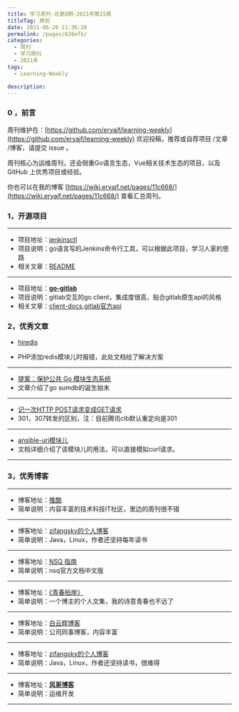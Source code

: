 ```yaml
---
title: 学习周刊-总第8期-2021年第25周
titleTag: 原创
date: 2021-06-26 21:36:28
permalink: /pages/626efb/
categories:
  - 周刊
  - 学习周刊
  - 2021年
tags:
  - Learning-Weekly

description:
---
```


### 0 ，前言

周刊维护在：[https://github.com/eryajf/learning-weekly](https://github.com/eryajf/learning-weekly)  欢迎投稿，推荐或自荐项目 /文章 /博客，请提交 issue 。

周刊核心为运维周刊，还会侧重Go语言生态，Vue相关技术生态的项目，以及 GitHub 上优秀项目或经验。

你也可以在我的博客 [https://wiki.eryajf.net/pages/11c668/](https://wiki.eryajf.net/pages/11c668/) 查看汇总周刊。

### **1，开源项目**

------

- 项目地址：[jenkinsctl](https://github.com/dougsland/jenkinsctl)
- 项目说明：go语言写的Jenkins命令行工具，可以根据此项目，学习人家的思路
- 相关文章：[README](https://github.com/dougsland/jenkinsctl/blob/main/README.md)

----

- 项目地址：**[go-gitlab](https://github.com/xanzy/go-gitlab)**
- 项目说明：gitlab交互的go client，集成度很高，贴合gitlab原生api的风格
- 相关文章：[client-docs](https://pkg.go.dev/github.com/xanzy/go-gitlab#GroupsService),[gitlab官方api](https://docs.gitlab.com/archives/)

### **2，优秀文章**

- [hiredis](http://www.cxyzjd.com/article/u013705128/81708448)

- PHP添加redis模块儿时报错，此处文档给了解决方案

----

 -  [提案：保护公共 Go 模块生态系统](https://go.googlesource.com/proposal/+/master/design/25530-sumdb.md#proxying-a-checksum-database%EF%BC%89%E3%80%82)
 -  文章介绍了go sumdb的诞生始末

----

-  [记一次HTTP POST请求变成GET请求](https://www.jianshu.com/p/3ab8ba6040bc)
-  301，307转发的区别，注：目前腾讯clb默认重定向是301

----

- [ansible-uri模块儿](https://docs.ansible.com/ansible/latest/collections/ansible/builtin/uri_module.html)
- 文档详细介绍了该模块儿的用法，可以直接模拟curl请求。

------

### **3，优秀博客**

------

- 博客地址：[推酷](https://www.tuicool.com/a/)
- 简单说明：内容丰富的技术科技IT社区，里边的周刊很不错

----

- 博客地址：[zifangsky的个人博客](https://www.zifangsky.cn/)
- 简单说明：Java，Linux，作者还坚持每年读书

----

- 博客地址：[NSQ 指南](https://doc.yonyoucloud.com/doc/wiki/project/nsq-guide/index.html)
- 简单说明：nsq官方文档中文版

----

- 博客地址：[《青春拍岸》](https://mobilesite.github.io/corpus/)
- 简单说明：一个博主的个人文集，我的诗意青春也不远了

----

- 博客地址：[白云辉博客](https://www.yuque.com/kshare)
- 简单说明：公司同事博客，内容丰富

---

- 博客地址：[zifangsky的个人博客](https://www.zifangsky.cn/)
- 简单说明：Java，Linux，作者还坚持读书，很难得

---

- 博客地址：[**风哥博客**](https://www.guji.work/)
- 简单说明：运维开发

------